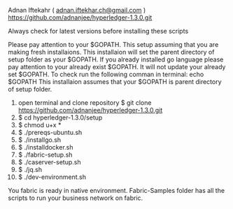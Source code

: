 Adnan Iftekahr ( adnan.iftekhar.ch@gmail.com )
https://github.com/adnanjee/hyperledger-1.3.0.git

Always check for latest versions before installing these scripts

Please pay attention to your $GOPATH. This setup assuming that you are making fresh installaions.
This installaion will set the parent directory of setup folder as your $GOPATH.
If you already installed go language please pay attention to your already exist $GOPATH. 
It will not update your already set $GOPATH. To check run the following comman in terminal: echo $GOPATH
This installaion assumes that your $GOPATH is parent directory of setup folder.

1) open terminal and clone repository $ git clone https://github.com/adnanjee/hyperledger-1.3.0.git
2) $ cd hyperledger-1.3.0/setup
3) $ chmod u+x *
4) $ ./prereqs-ubuntu.sh
5) $ ./installgo.sh 
6) $ ./installdocker.sh
4) $ ./fabric-setup.sh
5) $ ./caserver-setup.sh
6) $ ./jq.sh
7) $ ./dev-environment.sh

You fabric is ready in native environment. Fabric-Samples folder has all the scripts to run your business network on fabric.
